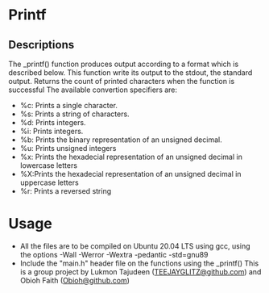 # Printf
## Descriptions
The _printf() function produces output according to a format which is described below. This function write its output to the stdout, the standard output. Returns the count of printed characters when the function is successful The available convertion specifiers are:

* %c: Prints a single character.
* %s: Prints a string of characters.
* %d: Prints integers.
* %i: Prints integers.
* %b: Prints the binary representation of an unsigned decimal.
* %u: Prints unsigned integers
* %x: Prints the hexadecial representation of an unsigned decimal in lowercase letters
* %X:Prints the hexadecial representation of an unsigned decimal in uppercase letters
* %r: Prints a reversed string
# Usage
* All the files are to be compiled on Ubuntu 20.04 LTS using gcc, using the options -Wall -Werror -Wextra -pedantic -std=gnu89
* Include the "main.h" header file on the functions using the _printf() This is a group project by Lukmon Tajudeen (TEEJAYGLITZ@github.com) and Obioh Faith (Obioh@github.com)
